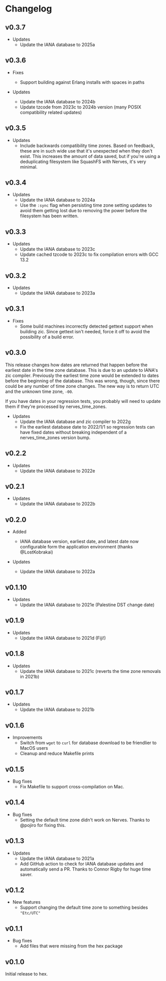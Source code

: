 # Changelog

## v0.3.7

* Updates
  * Update the IANA database to 2025a

## v0.3.6

* Fixes
  * Support building against Erlang installs with spaces in paths

* Updates
  * Update the IANA database to 2024b
  * Update tzcode from 2023c to 2024b version (many POSIX compatibility related updates)

## v0.3.5

* Updates
  * Include backwards compatibility time zones. Based on feedback, these are in
    such wide use that it's unexpected when they don't exist. This increases the
    amount of data saved, but if you're using a deduplicating filesystem like
    SquashFS with Nerves, it's very minimal.

## v0.3.4

* Updates
  * Update the IANA database to 2024a
  * Use the `:sync` flag when persisting time zone setting updates to avoid them
    getting lost due to removing the power before the filesystem has been
    written.

## v0.3.3

* Updates
  * Update the IANA database to 2023c
  * Update cached tzcode to 2023c to fix compilation errors with GCC 13.2

## v0.3.2

* Updates
  * Update the IANA database to 2023a

## v0.3.1

* Fixes
  * Some build machines incorrectly detected gettext support when building zic.
    Since gettext isn't needed, force it off to avoid the possibility of a build
    error.

## v0.3.0

This release changes how dates are returned that happen before the earliest date
in the time zone database. This is due to an update to IANA's zic compiler.
Previously the earliest time zone would be extended to dates before the
beginning of the database. This was wrong, though, since there could be any
number of time zone changes. The new way is to return UTC and the unknown time
zone, `-00`.

If you have dates in your regression tests, you probably will need to update
them if they're processed by nerves_time_zones.

* Updates
  * Update the IANA database and zic compiler to 2022g
  * Fix the earliest database date to 2022/1/1 so regression tests can have
    fixed dates without breaking independent of a nerves_time_zones version bump.

## v0.2.2

* Updates
  * Update the IANA database to 2022e

## v0.2.1

* Updates
  * Update the IANA database to 2022b

## v0.2.0

* Added
  * IANA database version, earliest date, and latest date now configurable form
    the application environment (thanks @LostKobrakai)

* Updates
  * Update the IANA database to 2022a

## v0.1.10

* Updates
  * Update the IANA database to 2021e (Palestine DST change date)

## v0.1.9

* Updates
  * Update the IANA database to 2021d (Fiji!)

## v0.1.8

* Updates
  * Update the IANA database to 2021c (reverts the time zone removals in 2021b)

## v0.1.7

* Updates
  * Update the IANA database to 2021b

## v0.1.6

* Improvements
  * Switch from `wget` to `curl` for database download to be friendlier to MacOS
    users
  * Cleanup and reduce Makefile prints

## v0.1.5

* Bug fixes
  * Fix Makefile to support cross-compilation on Mac.

## v0.1.4

* Bug fixes
  * Setting the default time zone didn't work on Nerves. Thanks to @pojiro for
    fixing this.

## v0.1.3

* Updates
  * Update the IANA database to 2021a
  * Add GitHub action to check for IANA database updates and automatically send
    a PR. Thanks to Connor Rigby for huge time saver.

## v0.1.2

* New features
  * Support changing the default time zone to something besides `"Etc/UTC"`

## v0.1.1

* Bug fixes
  * Add files that were missing from the hex package

## v0.1.0

Initial release to hex.
